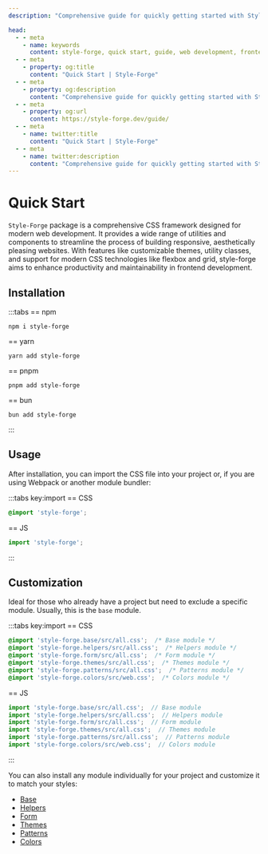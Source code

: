 ```yaml
---
description: "Comprehensive guide for quickly getting started with Style-Forge in web apps."

head:
  - - meta
    - name: keywords
      content: style-forge, quick start, guide, web development, frontend, responsive, setup, installation, configuration
  - - meta
    - property: og:title
      content: "Quick Start | Style-Forge"
  - - meta
    - property: og:description
      content: "Comprehensive guide for quickly getting started with Style-Forge in web apps."
  - - meta
    - property: og:url
      content: https://style-forge.dev/guide/
  - - meta
    - name: twitter:title
      content: "Quick Start | Style-Forge"
  - - meta
    - name: twitter:description
      content: "Comprehensive guide for quickly getting started with Style-Forge in web apps."
---
```


# Quick Start

`Style-Forge` package is a comprehensive CSS framework designed for modern web development. It provides a wide range of utilities and components to streamline the process of building responsive, aesthetically pleasing websites. With features like customizable themes, utility classes, and support for modern CSS technologies like flexbox and grid, style-forge aims to enhance productivity and maintainability in frontend development.

## Installation

:::tabs
== npm
```shell
npm i style-forge
```
== yarn
```shell
yarn add style-forge
```
== pnpm
```shell
pnpm add style-forge
```
== bun
```shell
bun add style-forge
```
:::

## Usage

After installation, you can import the CSS file into your project or, if you are using Webpack or another module bundler:

:::tabs key:import
== CSS
```css
@import 'style-forge';
```
== JS
```js
import 'style-forge';
```
:::

## Customization

Ideal for those who already have a project but need to exclude a specific module. Usually, this is the `base` module.

:::tabs key:import
== CSS
```css
@import 'style-forge.base/src/all.css';  /* Base module */
@import 'style-forge.helpers/src/all.css';  /* Helpers module */
@import 'style-forge.form/src/all.css';  /* Form module */
@import 'style-forge.themes/src/all.css';  /* Themes module */
@import 'style-forge.patterns/src/all.css';  /* Patterns module */
@import 'style-forge.colors/src/web.css';  /* Colors module */
```
== JS
```js
import 'style-forge.base/src/all.css';  // Base module
import 'style-forge.helpers/src/all.css';  // Helpers module
import 'style-forge.form/src/all.css';  // Form module
import 'style-forge.themes/src/all.css';  // Themes module
import 'style-forge.patterns/src/all.css';  // Patterns module
import 'style-forge.colors/src/web.css';  // Colors module
```
:::

You can also install any module individually for your project and customize it to match your styles:

* [Base](/base/)
* [Helpers](/helpers/)
* [Form](/form/)
* [Themes](/themes/)
* [Patterns](/patterns/)
* [Colors](/colors/)
